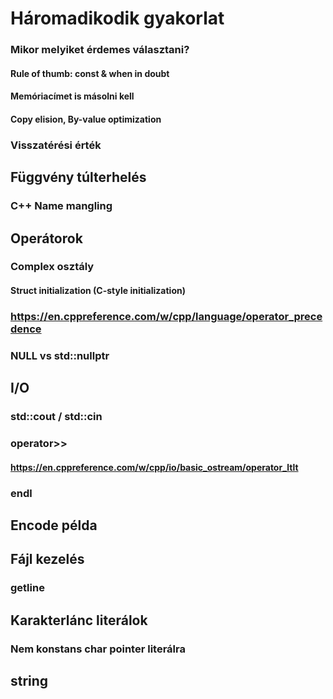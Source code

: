 # Háromadikodik gyakorlat

### Mikor melyiket érdemes választani?
#### Rule of thumb: const & when in doubt
#### Memóriacímet is másolni kell
#### Copy elision, By-value optimization

### Visszatérési érték

## Függvény túlterhelés
### C++ Name mangling

## Operátorok
### Complex osztály
#### Struct initialization (C-style initialization)
### https://en.cppreference.com/w/cpp/language/operator_precedence
### NULL vs std::nullptr

## I/O
### std::cout / std::cin
### operator>>
#### https://en.cppreference.com/w/cpp/io/basic_ostream/operator_ltlt
### endl

## Encode példa

## Fájl kezelés
### getline

## Karakterlánc literálok
### Nem konstans char pointer literálra
## string
